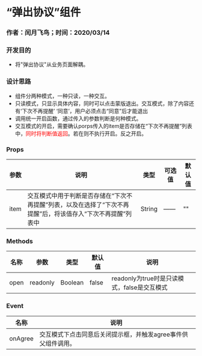 # “弹出协议”组件
###  作者：闰月飞鸟；时间：2020/03/14
### 开发目的
- 将"弹出协议"从业务页面解耦。
### 设计思路
- 组件分两种模式，一种只读，一种交互。
- 只读模式，只显示具体内容，同时可以点击蒙版退出。交互模式，除了内容还有‘下次不再提醒’ ‘同意’，用户必须点击“同意”后才能退出
- 调用统一开启函数，通过传入的参数判断是何种模式。
- 交互模式的开启，需要确认porps传入的item是否存储在“下次不再提醒”列表中，<font color="red">同时将判断值返回</font>。若在则不执行开启。反之开启。
 

### Props 
参数|说明|类型|可选值|默认值
---|---|---|---|---
item|交互模式中用于判断是否存储在“下次不再提醒”列表，以及在选择了“下次不再提醒”后，将该值存入“下次不再提醒”列表中|String|——|""

### Methods 
名称 |参数|类型|默认值|说明
---|---|---|---|---
open|readonly|Boolean|false|readonly为true时是只读模式，false是交互模式

### Event 
名称 |说明
---|---
onAgree|交互模式下点击同意后关闭提示框，并触发agree事件供父组件调用。

 
 
 
 